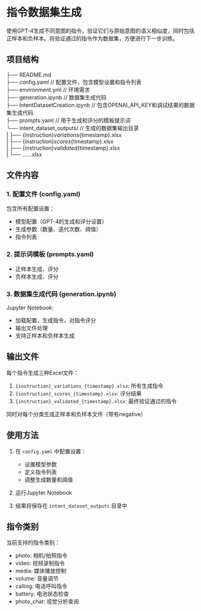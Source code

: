 # 指令数据集生成

使用GPT-4生成不同意图的指令，验证它们与原始意图的语义相似度，同时包括正样本和负样本。将验证通过的指令作为数据集，方便进行下一步训练。

## 项目结构

├── README.md</br>
├── config.yaml                                             // 配置文件，包含模型设置和指令列表</br>
├── environment.yml                                         // 环境需求</br>
├── generation.ipynb                                        // 数据集生成代码</br>
├── IntentDatasetCreation.ipynb                             // 包含OPENAI_API_KEY和调试结果的数据集生成代码</br>
├── prompts.yaml                                            // 用于生成和评分的模板提示词</br>
└── intent_dataset_outputs/                                 // 生成的数据集输出目录</br>
|   ├── {instruction}_variations_{timestamp}.xlsx</br>
|   ├── {instruction}_scores_{timestamp}.xlsx</br>
|   ├── {instruction}_validated_{timestamp}.xlsx</br>
|   └── ......xlsx</br>


## 文件内容

### 1. 配置文件 (config.yaml)
包含所有配置设置：
- 模型配置（GPT-4的生成和评分设置）
- 生成参数（数量、迭代次数、阈值）
- 指令列表

### 2. 提示词模板 (prompts.yaml)
- 正样本生成、评分
- 负样本生成、评分

### 3. 数据集生成代码 (generation.ipynb)
Jupyter Notebook:
- 加载配置，生成指令，对指令评分
- 输出文件处理
- 支持正样本和负样本生成


## 输出文件

每个指令生成三种Excel文件：
1. `{instruction}_variations_{timestamp}.xlsx`: 所有生成指令
2. `{instruction}_scores_{timestamp}.xlsx`: 评分结果
3. `{instruction}_validated_{timestamp}.xlsx`: 最终验证通过的指令

同时对每个分类生成正样本和负样本文件（带有negative）


## 使用方法

1. 在 `config.yaml` 中配置设置：
   - 设置模型参数
   - 定义指令列表
   - 调整生成数量和阈值

2. 运行Jupyter Notebook

3. 结果将保存在 `intent_dataset_outputs` 目录中


## 指令类别
当前支持的指令类别：
- photo: 相机/拍照指令
- video: 视频录制指令
- media: 媒体播放控制
- volume: 音量调节
- calling: 电话呼叫指令
- battery: 电池状态检查
- photo_chat: 视觉分析查询
